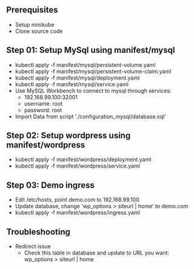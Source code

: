 ## Prerequisites
- Setup minikube
- Clone source code
## Step 01: Setup MySql using manifest/mysql
- kubectl apply -f manifest/mysql/persistent-volume.yaml
- kubectl apply -f manifest/mysql/persistent-volume-claim.yaml
- kubectl apply -f manifest/mysql/deployment.yaml
- kubectl apply -f manifest/mysql/service.yaml
- Use MySQL Workbench to connect to mysql through services: 
    - 192.168.99.100:32001
    - username: root
    - password: root
- Import Data from script './configuration_mysql/database.sql'    
## Step 02: Setup wordpress using manifest/wordpress
- kubectl apply -f manifest/wordpress/deployment.yaml
- kubectl apply -f manifest/wordpress/service.yaml

## Step 03: Demo ingress
- Edit /etc/hosts, point demo.com to 192.168.99.100
- Update database, change 'wp_options > siteurl | home' to demo.com
- kubectl apply -f manifest/wordpress/ingress.yaml

## Troubleshooting
- Redirect issue
    - Check this table in database and update to URL you want: wp_options > siteurl | home